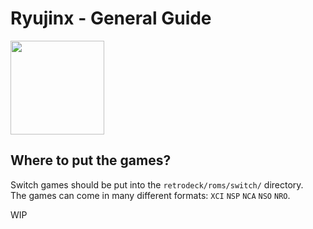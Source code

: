 # Ryujinx - General Guide

<img src="../../../wiki_images/logos/ryujinx-logo.svg" width="150">

## Where to put the games?
Switch games should be put into the `retrodeck/roms/switch/` directory.<br>
The games can come in many different formats: `XCI` `NSP` `NCA` `NSO` `NRO`.

WIP
